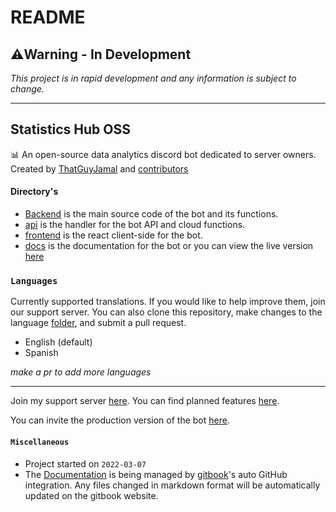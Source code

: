 # README

## ⚠️Warning - In Development

_This project is in rapid development and any information is subject to change._

***

## Statistics Hub OSS

📊 An open-source data analytics discord bot dedicated to server owners. Created by [ThatGuyJamal](https://github.com/ThatGuyJamal) and [contributors](.github/contributors.md)

#### Directory's

* [Backend](./backend/) is the main source code of the bot and its functions.
* [api](./server/) is the handler for the bot API and cloud functions.
* [frontend](./frontend/) is the react client-side for the bot.
* [docs](./documentation/) is the documentation for the bot or you can view the live version [here](https://thatguyjamal.gitbook.io/sho-docs/documentation)

### `Languages`

Currently supported translations. If you would like to help improve them, join our support server. You can also clone this repository, make changes to the language [folder](backend/src/languages/), and submit a pull request.

* English (default)
* Spanish

_make a pr to add more languages_

***
Join my support server [here](https://discord.com/invite/N79DZsm3m2). You can find planned features [here](https://github.com/ThatGuyJamal/statistics-hub-oss/projects/2).

You can invite the production version of the bot [here](https://discord.com/api/oauth2/authorize?client\_id=946398697254703174\&permissions=415001496704\&scope=bot%20applications.commands).

#### `Miscellaneous`

* Project started on `2022-03-07`
* The [Documentation](documentation/) is being managed by [gitbook](https://www.gitbook.com/)'s auto GitHub integration. Any files changed in markdown format will be automatically updated on the gitbook website.
